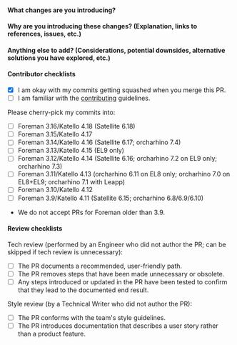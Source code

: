 #### What changes are you introducing?

#### Why are you introducing these changes? (Explanation, links to references, issues, etc.)

#### Anything else to add? (Considerations, potential downsides, alternative solutions you have explored, etc.)

#### Contributor checklists

* [x] I am okay with my commits getting squashed when you merge this PR.
* [ ] I am familiar with the [contributing](https://github.com/theforeman/foreman-documentation/blob/master/CONTRIBUTING.md) guidelines.

Please cherry-pick my commits into:

* [ ] Foreman 3.16/Katello 4.18 (Satellite 6.18)
* [ ] Foreman 3.15/Katello 4.17
* [ ] Foreman 3.14/Katello 4.16 (Satellite 6.17; orcharhino 7.4)
* [ ] Foreman 3.13/Katello 4.15 (EL9 only)
* [ ] Foreman 3.12/Katello 4.14 (Satellite 6.16; orcharhino 7.2 on EL9 only; orcharhino 7.3)
* [ ] Foreman 3.11/Katello 4.13 (orcharhino 6.11 on EL8 only; orcharhino 7.0 on EL8+EL9; orcharhino 7.1 with Leapp)
* [ ] Foreman 3.10/Katello 4.12
* [ ] Foreman 3.9/Katello 4.11 (Satellite 6.15; orcharhino 6.8/6.9/6.10)
* We do not accept PRs for Foreman older than 3.9.

#### Review checklists

Tech review (performed by an Engineer who did not author the PR; can be skipped if tech review is unnecessary):

* [ ] The PR documents a recommended, user-friendly path.
* [ ] The PR removes steps that have been made unnecessary or obsolete.
* [ ] Any steps introduced or updated in the PR have been tested to confirm that they lead to the documented end result.

Style review (by a Technical Writer who did not author the PR):

* [ ] The PR conforms with the team's style guidelines.
* [ ] The PR introduces documentation that describes a user story rather than a product feature.
